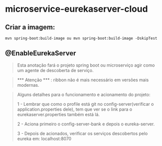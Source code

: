 # microservice-eurekaserver-cloud

## Criar a imagem:
````
mvn spring-boot:build-image ou mvn spring-boot:build-image -DskipTest
````

## @EnableEurekaServer
> Esta anotação fará o projeto spring boot ou microserviço agir como um agente de descoberta de serviço.

> *** Atenção *** : ribbon não é mais necessário em versões mais modernas.

> Alguns detalhes para o funcionamento e acionamento do projeto:
> 
> 1 - Lembrar que como o profile está git no config-server(verificar o application.properties dele),
> tem que ver se o link para o eurekaserver.properties também está lá.
> 
> 2 - Aciona primeiro o config-server-bank e depois o eureka-server.
> 
> 3 - Depois de acionados, verificar os serviços descobertos pelo eureka em: localhost:8070